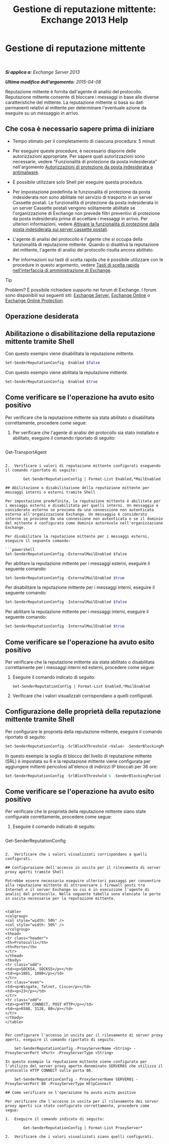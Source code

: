 ﻿---
title: 'Gestione di reputazione mittente: Exchange 2013 Help'
TOCTitle: Gestione di reputazione mittente
ms:assetid: f2716bd9-e3ac-46d9-9264-4e3dabfa0f38
ms:mtpsurl: https://technet.microsoft.com/it-it/library/Bb125186(v=EXCHG.150)
ms:contentKeyID: 50482030
ms.date: 05/22/2018
mtps_version: v=EXCHG.150
ms.translationtype: MT
---

# Gestione di reputazione mittente

 

_**Si applica a:** Exchange Server 2013_

_**Ultima modifica dell'argomento:** 2015-04-08_

Reputazione mittente è fornita dall'agente di analisi del protocollo. Reputazione mittente consente di bloccare i messaggi in base alle diverse caratteristiche del mittente. La reputazione mittente si basa su dati permanenti relativi al mittente per determinare l'eventuale azione da eseguire su un messaggio in arrivo.

## Che cosa è necessario sapere prima di iniziare

  - Tempo stimato per il completamento di ciascuna procedura: 5 minuti

  - Per eseguire queste procedure, è necessario disporre delle autorizzazioni appropriate. Per sapere quali autorizzazioni sono necessarie, vedere "Funzionalità di protezione da posta indesiderata" nell'argomento [Autorizzazioni di protezione da posta indesiderata e antimalware](anti-spam-and-anti-malware-permissions-exchange-2013-help.md).

  - È possibile utilizzare solo Shell per eseguire questa procedura.

  - Per impostazione predefinita le funzionalità di protezione da posta indesiderata non sono abilitate nel servizio di trasporto in un server Cassette postali. Le funzionalità di protezione da posta indesiderata in un server Cassette postali vengono solitamente abilitate se l'organizzazione di Exchange non prevede filtri preventivi di protezione da posta indesiderata prima di accettare i messaggi in arrivo. Per ulteriori informazioni, vedere [Attivare la funzionalità di protezione dalla posta indesiderata sui server cassette postali](enable-anti-spam-functionality-on-mailbox-servers-exchange-2013-help.md).

  - L'agente di analisi del protocollo è l'agente che si occupa della funzionalità di reputazione mittente. Quando si disattiva la reputazione del mittente, l'agente di analisi del protocollo risulta ancora abilitato.

  - Per informazioni sui tasti di scelta rapida che è possibile utilizzare con le procedure in questo argomento, vedere [Tasti di scelta rapida nell'interfaccia di amministrazione di Exchange](keyboard-shortcuts-in-the-exchange-admin-center-exchange-online-protection-help.md).


> [!TIP]
> Problemi? È possibile richiedere supporto nei forum di Exchange. I forum sono disponibili sui seguenti siti: <A href="https://go.microsoft.com/fwlink/p/?linkid=60612">Exchange Server</A>, <A href="https://go.microsoft.com/fwlink/p/?linkid=267542">Exchange Online</A> o <A href="https://go.microsoft.com/fwlink/p/?linkid=285351">Exchange Online Protection</A>.



## Operazione desiderata

## Abilitazione o disabilitazione della reputazione mittente tramite Shell

Con questo esempio viene disabilitata la reputazione mittente.

```powershell
Set-SenderReputationConfig -Enabled $false
```

Con questo esempio viene abilitata la reputazione mittente.

```powershell
Set-SenderReputationConfig -Enabled $true
```

## Come verificare se l'operazione ha avuto esito positivo

Per verificare che la reputazione mittente sia stata abilitato o disabilitata correttamente, procedere come segue:

1.  Per verificare che l'agente di analisi del protocollo sia stato installato e abilitato, eseguire il comando riportato di seguito:
    
    ```powershell
Get-TransportAgent
```

2.  Verificare i valori di reputazione mittente configurati eseguendo il comando riportato di seguito:
    
        Get-SenderReputationConfig | Format-List Enabled,*MailEnabled

## Abilitazione o disabilitazione della reputazione mittente per messaggi interni o esterni tramite Shell

Per impostazione predefinita, la reputazione mittente è abilitata per i messaggi esterni e disabilitata per quelli interni. Un messaggio è considerato esterno se proviene da una connessione non autenticata esterna all'organizzazione Exchange. Un messaggio è considerato interno se proviene da una connessione non autenticata e se il dominio del mittente è configurato come dominio autorevole nell'organizzazione Exchange.

Per disabilitare la reputazione mittente per i messaggi esterni, eseguire il seguente comando:

```powershell
Set-SenderReputationConfig -ExternalMailEnabled $false
```

Per abilitare la reputazione mittente per i messaggi esterni, eseguire il seguente comando:

```powershell
Set-SenderReputationConfig -ExternalMailEnabled $true
```

Per disabilitare la reputazione mittente per i messaggi interni, eseguire il seguente comando:

```powershell
Set-SenderReputationConfig -InternalMailEnabled $false
```

Per abilitare la reputazione mittente per i messaggi interni, eseguire il seguente comando:

```powershell
Set-SenderReputationConfig -InternalMailEnabled $true
```

## Come verificare se l'operazione ha avuto esito positivo

Per verificare che la reputazione mittente sia stata abilitato o disabilitata correttamente per i messaggi interni ed esterni, procedere come segue:

1.  Eseguire il comando indicato di seguito:
    
        Get-SenderReputationConfig | Format-List Enabled,*MailEnabled

2.  Verificare che i valori visualizzati corrispondano a quelli configurati.

## Configurazione delle proprietà della reputazione mittente tramite Shell

Per configurare le proprietà della reputazione mittente, eseguire il comando riportato di seguito:

```powershell
Set-SenderReputationConfig -SrlBlockThreshold <Value> -SenderBlockingPeriod <Hours>
```

In questo esempio la soglia di blocco del livello di reputazione mittente (SRL) è impostata su 6 e la reputazione mittente viene configurata per aggiungere mittenti pericolosi all'elenco di indirizzi IP bloccati per 36 ore:

```powershell
Set-SenderReputationConfig -SrlBlockThreshold 6 -SenderBlockingPeriod 36
```

## Come verificare se l'operazione ha avuto esito positivo

Per verificare che le proprietà della reputazione mittente siano state configurate correttamente, procedere come segue:

1.  Eseguire il comando indicato di seguito:
    
    ```powershell
Get-SenderReputationConfig
```

2.  Verificare che i valori visualizzati corrispondano a quelli configurati.

## Configurazione dell'accesso in uscita per il rilevamento di server proxy aperti tramite Shell

Potrebbe essere necessario eseguire ulteriori passaggi per consentire alla reputazione mittente di attraversare i firewall posti tra Internet e il server Exchange su cui è in esecuzione l'agente di analisi del protocollo. Nella seguente tabella sono elencate le porte in uscita necessarie per la reputazione mittente.


<table>
<colgroup>
<col style="width: 50%" />
<col style="width: 50%" />
</colgroup>
<thead>
<tr class="header">
<th>Protocolli</th>
<th>Porte</th>
</tr>
</thead>
<tbody>
<tr class="odd">
<td><p>SOCKS4, SOCKS5</p></td>
<td><p>1081, 1080</p></td>
</tr>
<tr class="even">
<td><p>Wingate, Telnet, Cisco</p></td>
<td><p>23</p></td>
</tr>
<tr class="odd">
<td><p>HTTP CONNECT, POST HTTP</p></td>
<td><p>6588, 3128, 80</p></td>
</tr>
</tbody>
</table>


Per configurare l'accesso in uscita per il rilevamento di server proxy aperti, eseguire il comando riportato di seguito.

    Set-SenderReputationConfig -ProxyServerName <String> -ProxyServerPort <Port> -ProxyServerType <String>

In questo esempio la reputazione mittente viene configurata per l'utilizzo del server proxy aperto denominato SERVER01 che utilizza il protocollo HTTP CONNECT sulla porta 80.

    Set-SenderReputationConfig - ProxyServerName SERVER01 -ProxyServerPort 80 -ProxyServerType HttpConnect

## Come verificare se l'operazione ha avuto esito positivo

Per verificare che l'accesso in uscita per il rilevamento dei server proxy aperti sia stato configurato correttamente, procedere come segue:

1.  Eseguire il comando indicato di seguito:
    
        Get-SenderReputationConfig | Format-List ProxyServer*

2.  Verificare che i valori visualizzati siano quelli configurati.

